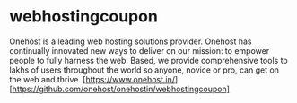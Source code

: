 # webhostingcoupon 
Onehost is a leading web hosting solutions provider. Onehost has continually innovated new ways to deliver on our mission: to empower people to fully harness the web. Based, we provide comprehensive tools to lakhs of users throughout the world so anyone, novice or pro, can get on the web and thrive.
[https://www.onehost.in/] [https://github.com/onehost/onehostin/webhostingcoupon]
